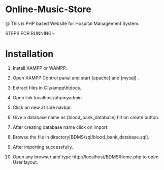 # Online-Music-Store

@ This is PHP based Website for Hospital Management System.

STEPS FOR RUNNING:-
# Installation

1. Install XAMPP or WAMPP.

2. Open XAMPP Control panal and start [apache] and [mysql] .
       
3. Extract files in C:\xampp\htdocs.

4. Open link localhost/phpmyadmin

5. Click on new at side navbar.

6. Give a database name as (blood_bank_database) hit on create button.

7. After creating database name click on import.

8. Browse the file in directory[BDMS/sql/blood_bank_database.sql].

9. After importing successfully.

10. Open any browser and type http://localhost/BDMS/home.php to open User layout.
